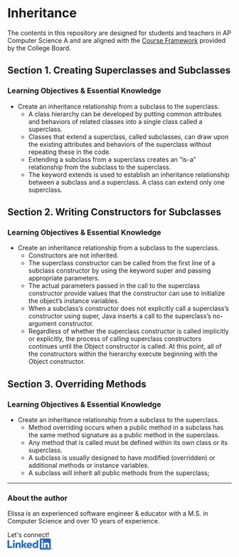 # Inheritance

The contents in this repository are designed for students and teachers in AP Computer Science A and are aligned with the [Course Framework](https://apcentral.collegeboard.org/media/pdf/ap-computer-science-a-course-and-exam-description.pdf) provided by the College Board.


## Section 1. Creating Superclasses and Subclasses

### Learning Objectives & Essential Knowledge

- Create an inheritance relationship from a subclass to the superclass. 
  - A class hierarchy can be developed by putting common attributes and behaviors of related classes into a single class called a superclass.
  - Classes that extend a superclass, called subclasses, can draw upon the existing attributes and behaviors of the superclass without repeating these in the code.
  - Extending a subclass from a superclass creates an “is-a” relationship from the subclass to the superclass.
  - The keyword extends is used to establish an inheritance relationship between a subclass and a superclass. A class can extend only one superclass.

## Section 2. Writing Constructors for Subclasses

### Learning Objectives & Essential Knowledge

- Create an inheritance relationship from a subclass to the superclass. 
  - Constructors are not inherited.
  - The superclass constructor can be called from the first line of a subclass constructor by using the keyword super and passing appropriate parameters.
  - The actual parameters passed in the call to the superclass constructor provide values that the constructor can use to initialize the object’s instance variables.
  - When a subclass’s constructor does not explicitly call a superclass’s constructor using super, Java inserts a call to the superclass’s no-argument constructor.
  - Regardless of whether the superclass constructor is called implicitly or explicitly, the process of calling superclass constructors continues until the Object constructor is called. At this point, all of the constructors within the hierarchy execute beginning with the Object constructor.

## Section 3. Overriding Methods

### Learning Objectives & Essential Knowledge

- Create an inheritance relationship from a subclass to the superclass. 
  - Method overriding occurs when a public method in a subclass has the same method signature as a public method in the superclass.
  - Any method that is called must be defined within its own class or its superclass.
  - A subclass is usually designed to have modified (overridden) or additional methods or instance variables.
  - A subclass will inherit all public methods from the superclass;

<!-- ## `super` Keyword

## Creating References Using Inheritance Hierarchies

## Polymorphism

## `Object` Superclass -->

---

### About the author

Elissa is an experienced software engineer & educator with a M.S. in Computer Science and over 10 years of experience. 

Let's connect!  
[![linkedin](./imgs/linkedin_logo.png)](https://www.linkedin.com/in/elissa-e-thomas/)